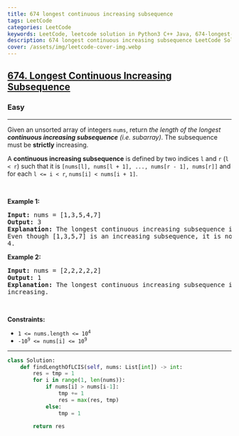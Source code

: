 ```yaml
---
title: 674 longest continuous increasing subsequence
tags: LeetCode
categories: LeetCode
keywords: LeetCode, leetcode solution in Python3 C++ Java, 674-longest-continuous-increasing-subsequence solution
description: 674 longest continuous increasing subsequence LeetCode Solution Explained
cover: /assets/img/leetcode-cover-img.webp
---
```



<h2><a href="https://leetcode.com/problems/longest-continuous-increasing-subsequence/">674. Longest Continuous Increasing Subsequence</a></h2><h3>Easy</h3><hr><div><p>Given an unsorted array of integers <code>nums</code>, return <em>the length of the longest <strong>continuous increasing subsequence</strong> (i.e. subarray)</em>. The subsequence must be <strong>strictly</strong> increasing.</p>

<p>A <strong>continuous increasing subsequence</strong> is defined by two indices <code>l</code> and <code>r</code> (<code>l &lt; r</code>) such that it is <code>[nums[l], nums[l + 1], ..., nums[r - 1], nums[r]]</code> and for each <code>l &lt;= i &lt; r</code>, <code>nums[i] &lt; nums[i + 1]</code>.</p>

<p>&nbsp;</p>
<p><strong>Example 1:</strong></p>

<pre><strong>Input:</strong> nums = [1,3,5,4,7]
<strong>Output:</strong> 3
<strong>Explanation:</strong> The longest continuous increasing subsequence is [1,3,5] with length 3.
Even though [1,3,5,7] is an increasing subsequence, it is not continuous as elements 5 and 7 are separated by element
4.
</pre>

<p><strong>Example 2:</strong></p>

<pre><strong>Input:</strong> nums = [2,2,2,2,2]
<strong>Output:</strong> 1
<strong>Explanation:</strong> The longest continuous increasing subsequence is [2] with length 1. Note that it must be strictly
increasing.
</pre>

<p>&nbsp;</p>
<p><strong>Constraints:</strong></p>

<ul>
	<li><code>1 &lt;= nums.length &lt;= 10<sup>4</sup></code></li>
	<li><code>-10<sup>9</sup> &lt;= nums[i] &lt;= 10<sup>9</sup></code></li>
</ul>
</div>

---




```python
class Solution:
    def findLengthOfLCIS(self, nums: List[int]) -> int:
        res = tmp = 1
        for i in range(1, len(nums)):
            if nums[i] > nums[i-1]:
                tmp += 1
                res = max(res, tmp)
            else:
                tmp = 1
            
        return res
```
